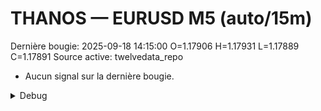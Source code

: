 # THANOS — EURUSD M5 (auto/15m)
Dernière bougie: 2025-09-18 14:15:00  O=1.17906  H=1.17931  L=1.17889  C=1.17891
Source active: twelvedata_repo

- Aucun signal sur la dernière bougie.

<details><summary>Debug</summary>

- TD_API_KEY manquant.

</details>